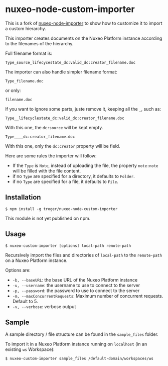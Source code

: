 # nuxeo-node-custom-importer

This is a fork of [nuxeo-node-importer](https://github.com/troger/nuxeo-node-importer) to show how to customize it to import a custom hierarchy.

This importer creates documents on the Nuxeo Platform instance according to the filenames of the hierarchy.

Full filename format is:

    Type_source_lifecycestate_dc:valid_dc:creator_filename.doc

The importer can also handle simpler filename format:

    Type_filename.doc

or only:

    filename.doc

If you want to ignore some parts, juste remove it, keeping all the `_`, such as:

    Type__lifecyclestate_dc:valid_dc:creator_filename.doc

With this one, the `dc:source` will be kept empty.

    Type____dc:creator_filename.doc

With this one, only the `dc:creator` property will be field.


Here are some rules the importer will follow:

- If the `Type` is `Note`, instead of uploading the file, the property `note:note` will be filled with the file content.
- if no `Type` are specified for a directory, it defaults to `Folder`.
- if no `Type` are specified for a file, it defaults to `File`.


## Installation

    $ npm install -g troger/nuxeo-node-custom-importer

This module is not yet published on npm.

## Usage

    $ nuxeo-custom-importer [options] local-path remote-path

Recursively import the files and directories of `local-path` to the `remote-path` on a Nuxeo Platform instance.

Options are:

- `-b, --baseURL`: the base URL of the Nuxeo Platform instance
- `-u, --username`: the username to use to connect to the server
- `-p, --password`: the password to use to connect to the server
- `-m, --maxConcurrentRequests`: Maximum number of concurrent requests. Default to 5.
- `-v, --verbose`: verbose output

## Sample

A sample directory / file structure can be found in the `sample_files` folder.

To import it in a Nuxeo Platform instance running on `localhost` (in an existing `ws` Workspace):

    $ nuxeo-custom-importer sample_files /default-domain/workspaces/ws
